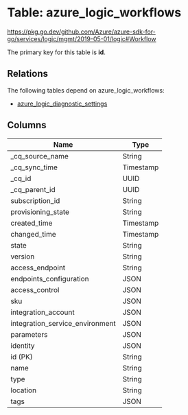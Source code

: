 # Table: azure_logic_workflows

https://pkg.go.dev/github.com/Azure/azure-sdk-for-go/services/logic/mgmt/2019-05-01/logic#Workflow

The primary key for this table is **id**.

## Relations
The following tables depend on azure_logic_workflows:
  - [azure_logic_diagnostic_settings](azure_logic_diagnostic_settings.md)

## Columns
| Name          | Type          |
| ------------- | ------------- |
|_cq_source_name|String|
|_cq_sync_time|Timestamp|
|_cq_id|UUID|
|_cq_parent_id|UUID|
|subscription_id|String|
|provisioning_state|String|
|created_time|Timestamp|
|changed_time|Timestamp|
|state|String|
|version|String|
|access_endpoint|String|
|endpoints_configuration|JSON|
|access_control|JSON|
|sku|JSON|
|integration_account|JSON|
|integration_service_environment|JSON|
|parameters|JSON|
|identity|JSON|
|id (PK)|String|
|name|String|
|type|String|
|location|String|
|tags|JSON|